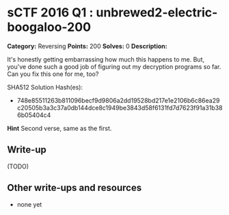 # sCTF 2016 Q1 : unbrewed2-electric-boogaloo-200

**Category:** Reversing
**Points:** 200
**Solves:** 0
**Description:**

It's honestly getting embarrassing how much this happens to me. But, you've done such a good job of figuring out my decryption programs so far. Can you fix this one for me, too?


SHA512 Solution Hash(es):
* 748e85511263b811096becf9d9806a2dd19528bd217e1e2106b6c86ea29c20505b3a3c37a0db144dce8c1949be3843d58f6131fd7d7623f91a31b386b05404c4

**Hint**
Second verse, same as the first.

## Write-up

(TODO)

## Other write-ups and resources

* none yet
